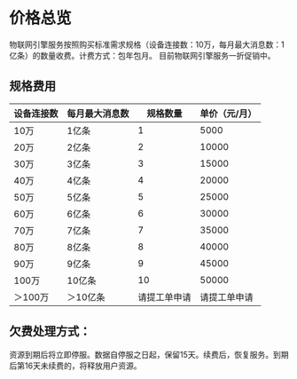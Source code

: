 # 价格总览

 物联网引擎服务按照购买标准需求规格（设备连接数：10万，每月最大消息数：1亿条）的数量收费。计费方式：包年包月。
 目前物联网引擎服务一折促销中。
 
 ## 规格费用
 
| 设备连接数 | 每月最大消息数 | 规格数量       | 单价（元/月） |
| ---------- | -------------- | -------------- | ------------- |
| 10万        | 1亿条          | 1              |5000      |
| 20万       | 2亿条          | 2              | 10000      |
| 30万     | 3亿条          | 3                | 15000     |
| 40万      | 4亿条          | 4               | 20000      |
| 50万       | 5亿条          | 5              | 25000      |
| 60万       | 6亿条          | 6              | 30000      |
| 70万      | 7亿条          | 7               | 35000       |
| 80万       | 8亿条          | 8              | 40000       |
| 90万       | 9亿条          | 9              | 45000       |
|100万      | 10亿条         | 10              | 50000      |
| ＞100万     | ＞10亿条       | 请提工单申请   | 请提工单申请  |

## 欠费处理方式：
资源到期后将立即停服。数据自停服之日起，保留15天。续费后，恢复服务。到期后第16天未续费的，将释放用户资源。
